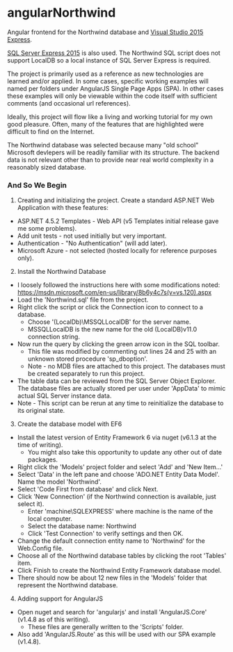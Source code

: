 # angularNorthwind
Angular frontend for the Northwind database and [Visual Studio 2015 Express](https://www.visualstudio.com/features/modern-web-tooling-vs).

[SQL Server Express 2015](https://www.microsoft.com/en-us/server-cloud/products/sql-server-editions/sql-server-express.aspx) is also used. The Northwind SQL script does not support LocalDB so a local instance of SQL Server Express is required.

The project is primarily used as a reference as new technologies are learned and/or applied. In some cases, specific working examples will named per folders under AngularJS Single Page Apps (SPA). In other cases these examples will only be viewable within the code itself with sufficient comments (and occasional url references).

Ideally, this project will flow like a living and working tutorial for my own good pleasure. Often, many of the features that are highlighted were difficult to find on the Internet.

The Northwind database was selected because many "old school" Microsoft devlepers will be readily familiar with its structure. The backend data is not relevant other than to provide near real world complexity in a reasonably sized database.

### And So We Begin
1. Creating and initializing the project.
Create a standard ASP.NET Web Application with these features:
 * ASP.NET 4.5.2 Templates - Web API (v5 Templates initial release gave me some problems).
 * Add unit tests - not used initially but very important.
 * Authentication - "No Authentication" (will add later).
 * Microsoft Azure - not selected (hosted locally for reference purposes only).

2. Install the Northwind Database
 * I loosely followed the instructions here with some modifications noted: https://msdn.microsoft.com/en-us/library/8b6y4c7s(v=vs.120).aspx
 * Load the 'Northwind.sql' file from the project.
 * Right click the script or click the Connection icon to connect to a database.
    * Choose '(LocalDb)\MSSQLLocalDB' for the server name.
    * MSSQLLocalDB is the new name for the old (LocalDB)v11.0 connection string.
 * Now run the query by clicking the green arrow icon in the SQL toolbar.
    * This file was modified by commenting out lines 24 and 25 with an unknown stored procedure 'sp_dboption'.
    * Note - no MDB files are attached to this project. The databases must be created separately to run this project.
 * The table data can be reviewed from the SQL Server Object Explorer. The database files are actually stored per user under 'AppData' to mimic actual SQL Server instance data.
 * Note - This script can be rerun at any time to reinitialize the database to its original state.
  
3. Create the database model with EF6
 * Install the latest version of Entity Framework 6 via nuget (v6.1.3 at the time of writing).
    * You might also take this opportunity to update any other out of date packages.
 * Right click the 'Models' project folder and select 'Add' and 'New Item...'
 * Select 'Data' in the left pane and choose 'ADO.NET Entity Data Model'. Name the model 'Northwind'.
 * Select 'Code First from database' and click Next.
 * Click 'New Connection' (if the Northwind connection is available, just select it).
    * Enter 'machine\SQLEXPRESS' where machine is the name of the local computer.
    * Select the database name: Northwind
    * Click 'Test Connection' to verify settings and then OK.
 * Change the default connection entity name to 'Northwind' for the Web.Config file.
 * Choose all of the Northwind database tables by clicking the root 'Tables' item.
 * Click Finish to create the Northwind Entity Framework database model.
 * There should now be about 12 new files in the 'Models' folder that represent the Northwind database.

4. Adding support for AngularJS
  * Open nuget and search for 'angularjs' and install 'AngularJS.Core' (v1.4.8 as of this writing).
    * These files are generally written to the 'Scripts' folder. 
  * Also add 'AngularJS.Route' as this will be used with our SPA example (v1.4.8).

  
